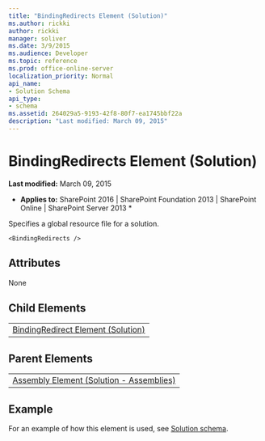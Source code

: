 ```yaml
---
title: "BindingRedirects Element (Solution)"
ms.author: rickki
author: rickki
manager: soliver
ms.date: 3/9/2015
ms.audience: Developer
ms.topic: reference
ms.prod: office-online-server
localization_priority: Normal
api_name:
- Solution Schema
api_type:
- schema
ms.assetid: 264029a5-9193-42f8-80f7-ea1745bbf22a
description: "Last modified: March 09, 2015"
---
```


# BindingRedirects Element (Solution)

 **Last modified:** March 09, 2015 
  
 * **Applies to:** SharePoint 2016 | SharePoint Foundation 2013 | SharePoint Online | SharePoint Server 2013 * 
  
Specifies a global resource file for a solution.
  
```
<BindingRedirects />
```

## Attributes

None
  
## Child Elements

||
|:-----|
|[BindingRedirect Element (Solution)](bindingredirect-element-solution.md)|
   
## Parent Elements

||
|:-----|
|[Assembly Element (Solution - Assemblies)](assembly-element-solutionassemblies.md)|
   
## Example

For an example of how this element is used, see [Solution schema](solution-schema.md).
  

